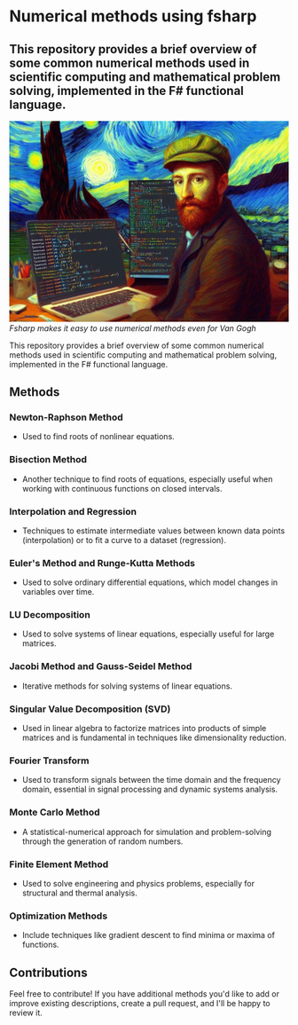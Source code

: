 # Numerical methods using fsharp

## This repository provides a brief overview of some common numerical methods used in scientific computing and mathematical problem solving, implemented in the F# functional language.

![VG using F#](./img/VG.jpeg)
_Fsharp makes it easy to use numerical methods even for Van Gogh_

This repository provides a brief overview of some common numerical methods used in scientific computing and mathematical problem solving, implemented in the F# functional language.

## Methods

### Newton-Raphson Method

- Used to find roots of nonlinear equations.

### Bisection Method

- Another technique to find roots of equations, especially useful when working with continuous functions on closed intervals.

### Interpolation and Regression

- Techniques to estimate intermediate values between known data points (interpolation) or to fit a curve to a dataset (regression).

### Euler's Method and Runge-Kutta Methods

- Used to solve ordinary differential equations, which model changes in variables over time.

### LU Decomposition

- Used to solve systems of linear equations, especially useful for large matrices.

### Jacobi Method and Gauss-Seidel Method

- Iterative methods for solving systems of linear equations.

### Singular Value Decomposition (SVD)

- Used in linear algebra to factorize matrices into products of simple matrices and is fundamental in techniques like dimensionality reduction.

### Fourier Transform

- Used to transform signals between the time domain and the frequency domain, essential in signal processing and dynamic systems analysis.

### Monte Carlo Method

- A statistical-numerical approach for simulation and problem-solving through the generation of random numbers.

### Finite Element Method

- Used to solve engineering and physics problems, especially for structural and thermal analysis.

### Optimization Methods

- Include techniques like gradient descent to find minima or maxima of functions.

## Contributions

Feel free to contribute! If you have additional methods you'd like to add or improve existing descriptions, create a pull request, and I'll be happy to review it.

